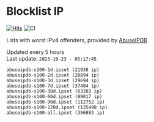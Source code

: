 # Blocklist IP

[![Hits](https://hits.seeyoufarm.com/api/count/incr/badge.svg?url=https%3A%2F%2Fgithub.com%2Fborestad%2Fblocklist-ip%2F&count_bg=%2379C83D&title_bg=%23555555&icon=&icon_color=%23E7E7E7&title=hits&edge_flat=false)](https://hits.seeyoufarm.com)  ![CI](https://img.shields.io/github/workflow/status/borestad/blocklist-ip/CI?style=flat-square)

Lists with worst IPv4 offenders, provided by [AbuseIPDB](https://www.abuseipdb.com/)

<!-- FOOTER-PLACEHOLDER -->
Updated every 5 hours<br>
Last update: `2023-10-23 - 05:17:45`
```
abuseipdb-s100-1d.ipset (21938 ip)
abuseipdb-s100-2d.ipset (26894 ip)
abuseipdb-s100-3d.ipset (29694 ip)
abuseipdb-s100-7d.ipset (37404 ip)
abuseipdb-s100-30d.ipset (63283 ip)
abuseipdb-s100-60d.ipset (89017 ip)
abuseipdb-s100-90d.ipset (112752 ip)
abuseipdb-s100-120d.ipset (135498 ip)
abuseipdb-s100-all.ipset (396883 ip)
```
